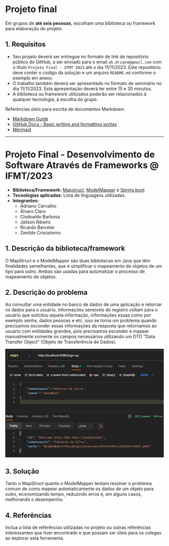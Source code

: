 # Projeto final

Em grupos de **até seis pessoas**, escolham uma biblioteca ou framework para elaboração do projeto.

## 1. Requisitos
- Seu projeto deverá ser entregue no formato de link de repositório público do GitHub, a ser enviado para o email `ah.driano@gmail.com` com o título `Projeto Final - IFMT 2023` até o dia 11/11/2023. Este repositório deve conter o código da solução e um arquivo `README.md` conforme o exemplo em anexo.
- O trabalho também deverá ser apresentado no formato de seminário no dia 11/11/2023. Esta apresentação deverá ter entre 15 e 30 minutos.
- A biblioteca ou framework utilizados poderão ser relacionados à qualquer tecnologia, à escolha do grupo.

Referências úteis para escrita de documentos Markdown:
- [Markdown Guide](https://www.markdownguide.org/basic-syntax/)
- [GitHub Docs - Basic writing and formatting syntax](https://docs.github.com/en/get-started/writing-on-github/getting-started-with-writing-and-formatting-on-github/basic-writing-and-formatting-syntax)
- [Mermaid](https://mermaid.js.org/intro/)


---

# Projeto Final - Desenvolvimento de Software Através de Frameworks @ IFMT/2023

- **Biblioteca/Framework:** [Mapstruct](https://mapstruct.org/), [ModelMapper](https://modelmapper.org/) e [Spring boot](https://spring.io/)
- **Tecnologias aplicadas:** Lista de linguagens utilizadas.
- **Integrantes:**
  - Adriano Carvalho
  - Álvaro Claro
  - Clodoaldo Barbosa
  - Jaílson Ribeiro
  - Ricardo Barcelar
  - Zenildo Crisóstomo

## 1. Descrição da biblioteca/framework

O MapStruct e o ModelMapper são duas bibliotecas em Java que têm finalidades semelhantes, que é simplificar o mapeamento de objetos de um tipo para outro. Ambas são usadas para automatizar o processo de mapeamento de objetos.


## 2. Descrição do problema

Ao consultar uma entidade no banco de dados de uma aplicação e retornar os dados para o usuário, informações sensiveis do registro voltam para o usuário que solicitou aquela informação, informações essas como por exemplo senha, dados pessoas e etc, isso se torna um problema quando precisamos esconder essas informações da resposta que retornamos ao usuário com entidades grandes, pois precisamos esconder e mapear manualmente somente os campos necessários utilizando um DTO "Data Transfer Object" (Objeto de Transferência de Dados).

![Alt text](image.png)

## 3. Solução

Tanto o MapStruct quanto o ModelMapper tentam resolver o problema comum de como mapear automaticamente os dados de um objeto para outro, economizando tempo, reduzindo erros e, em alguns casos, melhorando o desempenho.



## 4. Referências

Inclua a lista de referências utilizadas no projeto ou outras referências interessantes que tiver encontrado e que possam ser úteis para os colegas ao explorar esta ferramenta.
